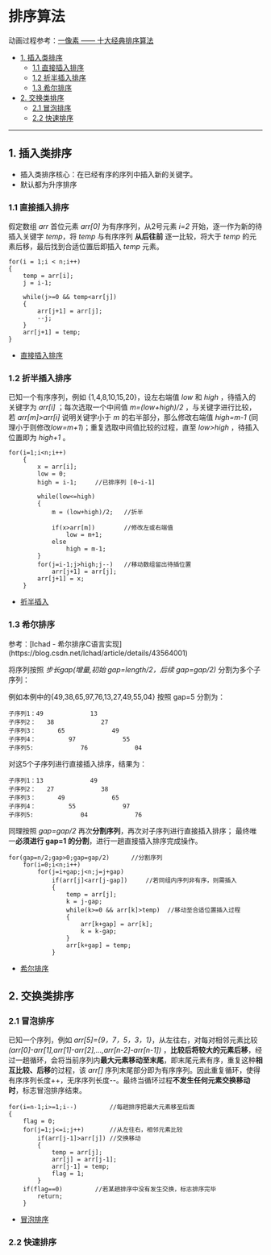# 排序算法

动画过程参考：[一像素 —— 十大经典排序算法](https://www.cnblogs.com/onepixel/articles/7674659.html)

* [1. 插入类排序](#1)
  * [1.1 直接插入排序](#1.1)
  * [1.2 折半插入排序](#1.2)
  * [1.3 希尔排序](#1.3)
* [2. 交换类排序](#2)
  * [2.1 冒泡排序](#2.1)
  * [2.2 快速排序](#2.2)

----------------

<h2 id="1">1. 插入类排序</h2>

- 插入类排序核心：在已经有序的序列中插入新的关键字。
- 默认都为升序排序

<h3 id="1.1">1.1 直接插入排序</h3>

假定数组 *arr* 首位元素 *arr[0]* 为有序序列，从2号元素 *i=2* 开始，逐一作为新的待插入关键字 *temp*，将 *temp* 与有序序列 **从后往前** 逐一比较，将大于 *temp* 的元素后移，最后找到合适位置后即插入 *temp* 元素。

```
for(i = 1;i < n;i++)
{
	temp = arr[i];
	j = i-1;
	
	while(j>=0 && temp<arr[j])
	{
		arr[j+1] = arr[j];
		--j;
	}
	arr[j+1] = temp;
}
```
- [直接插入排序](https://github.com/SouthBegonia/Computer-Course/blob/master/Algorithm/Sort/%E6%8E%92%E5%BA%8F_%E6%8F%92%E5%85%A5%E7%B1%BB_%E7%9B%B4%E6%8E%A5%E6%8F%92%E5%85%A5%E6%8E%92%E5%BA%8F.cpp)

<h3 id="1.2">1.2 折半插入排序</h3>

已知一个有序序列，例如 {1,4,8,10,15,20}，设左右端值 *low* 和 *high* ，待插入的关键字为 *arr[i]* ；每次选取一个中间值 *m=(low+high)/2* ，与关键字进行比较，若 *arr[m]>arr[i]* 说明关键字小于 *m* 的右半部分，那么修改右端值 *high=m-1* (同理小于则修改*low=m+1*)；重复选取中间值比较的过程，直至 *low>high* ，待插入位置即为 *high+1* 。

```
for(i=1;i<n;i++)
	{
		x = arr[i];
		low = 0;
		high = i-1;     //已排序列 [0~i-1]

		while(low<=high)
		{
			m = (low+high)/2;	//折半

			if(x>arr[m])		//修改左或右端值
				low = m+1;
			else
				high = m-1;
		}
		for(j=i-1;j>high;j--) 	//移动数组留出待插位置
			arr[j+1] = arr[j];
		arr[j+1] = x;
	}
```
- [折半插入](https://github.com/SouthBegonia/Computer-Course/blob/master/Algorithm/Sort/%E6%8E%92%E5%BA%8F_%E6%8F%92%E5%85%A5%E7%B1%BB_%E6%8A%98%E5%8D%8A%E6%8F%92%E5%85%A5%E6%8E%92%E5%BA%8F.cpp)

<h3 id="1.3">1.3 希尔排序</h3>
参考：[lchad - 希尔排序C语言实现](https://blog.csdn.net/lchad/article/details/43564001)

将序列按照 *步长gap(增量,初始 gap=length/2，后续 gap=gap/2)* 分割为多个子序列：

例如本例中的{49,38,65,97,76,13,27,49,55,04} 按照 gap=5 分割为：

```
子序列1：49             13
子序列2：   38             27
子序列3：      65             49
子序列4：         97             55
子序列5:             76             04
```
对这5个子序列进行直接插入排序，结果为：
```
子序列1：13             49
子序列2：   27             38
子序列3：      49             65
子序列4：         55             97
子序列5:             04             76
```

同理按照 *gap=gap/2* 再次**分割序列**，再次对子序列进行直接插入排序；
最终唯一**必须进行 gap=1 的分割**，进行一趟直接插入排序完成操作。

```
for(gap=n/2;gap>0;gap=gap/2)      //分割序列
	for(i=0;i<n;i++)
		for(j=i+gap;j<n;j=j+gap)
			if(arr[j]<arr[j-gap])     //若同组内序列非有序，则需插入
			{
				temp = arr[j];
				k = j-gap;
				while(k>=0 && arr[k]>temp)  //移动至合适位置插入过程
				{
					arr[k+gap] = arr[k];
					k = k-gap;
				}
				arr[k+gap] = temp;
			}

```
- [希尔排序](https://github.com/SouthBegonia/Computer-Course/blob/master/Algorithm/Sort/%E6%8E%92%E5%BA%8F_%E6%8F%92%E5%85%A5%E7%B1%BB_%E5%B8%8C%E5%B0%94%E6%8E%92%E5%BA%8F.cpp)


<h2 id="2">2. 交换类排序</h2>

<h3 id="2.1">2.1 冒泡排序</h3>

已知一个序列，例如 *arr[5]={9，7，5，3，1}*，从左往右，对每对相邻元素比较     *(arr[0]-arr[1],arr[1]-arr[2],...,arr[n-2]-arr[n-1])* ，**比较后将较大的元素后移**，经过一趟循环，会将当前序列内**最大元素移动至末尾**，即末尾元素有序，重复这种**相互比较、后移**的过程，该 *arr[]* 序列末尾部分即为有序序列。因此重复循环，使得有序序列长度++，无序序列长度--。最终当循环过程**不发生任何元素交换移动时**，标志冒泡排序结束。

```
for(i=n-1;i>=1;i--)         //每趟排序把最大元素移至后面
{
	flag = 0;
	for(j=1;j<=i;j++)       //从左往右，相邻元素比较
		if(arr[j-1]>arr[j]) //交换移动
        {
            temp = arr[j];
            arr[j] = arr[j-1];
            arr[j-1] = temp;
            flag = 1;
        }
    if(flag==0)         //若某趟排序中没有发生交换，标志排序完毕
        return;
    }
```
- [冒泡排序](https://github.com/SouthBegonia/Computer-Course/blob/master/Algorithm/Sort/%E6%8E%92%E5%BA%8F_%E4%BA%A4%E6%8D%A2%E7%B1%BB_%E5%86%92%E6%B3%A1%E6%8E%92%E5%BA%8F.cpp)

<h3 id="2.2">2.2 快速排序</h3>
